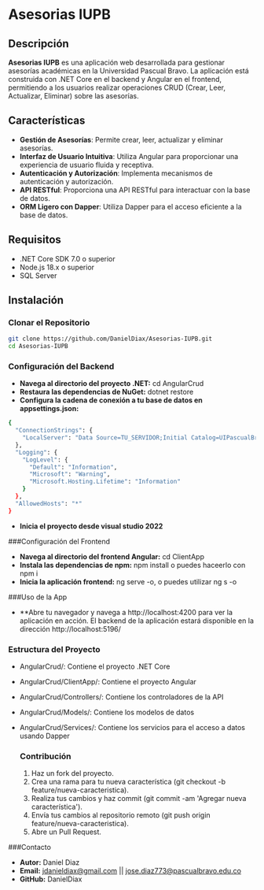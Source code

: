 # Asesorias IUPB

## Descripción

**Asesorias IUPB** es una aplicación web desarrollada para gestionar asesorías académicas en la Universidad Pascual Bravo. La aplicación está construida con .NET Core en el backend y Angular en el frontend, permitiendo a los usuarios realizar operaciones CRUD (Crear, Leer, Actualizar, Eliminar) sobre las asesorías.

## Características

- **Gestión de Asesorías**: Permite crear, leer, actualizar y eliminar asesorías.
- **Interfaz de Usuario Intuitiva**: Utiliza Angular para proporcionar una experiencia de usuario fluida y receptiva.
- **Autenticación y Autorización**: Implementa mecanismos de autenticación y autorización.
- **API RESTful**: Proporciona una API RESTful para interactuar con la base de datos.
- **ORM Ligero con Dapper**: Utiliza Dapper para el acceso eficiente a la base de datos.

## Requisitos

- .NET Core SDK 7.0 o superior
- Node.js 18.x o superior
- SQL Server

## Instalación

### Clonar el Repositorio

```sh
git clone https://github.com/DanielDiax/Asesorias-IUPB.git
cd Asesorias-IUPB
```

### Configuración del Backend

- **Navega al directorio del proyecto .NET:** cd AngularCrud
- **Restaura las dependencias de NuGet:** dotnet restore
- **Configura la cadena de conexión a tu base de datos en appsettings.json:**

```sh
{
  "ConnectionStrings": {
    "LocalServer": "Data Source=TU_SERVIDOR;Initial Catalog=UIPascualBravo;Integrated Security=True;Trusted_Connection=True;TrustServerCertificate=True"
  },
  "Logging": {
    "LogLevel": {
      "Default": "Information",
      "Microsoft": "Warning",
      "Microsoft.Hosting.Lifetime": "Information"
    }
  },
  "AllowedHosts": "*"
}

```

- **Inicia el proyecto desde visual studio 2022**

###Configuración del Frontend

- **Navega al directorio del frontend Angular:** cd ClientApp
- **Instala las dependencias de npm:** npm install o puedes haceerlo con npm i
- **Inicia la aplicación frontend:** ng serve -o, o puedes utilizar ng s -o

###Uso de la App

- **Abre tu navegador y navega a http://localhost:4200 para ver la aplicación en acción. El backend de la aplicación estará disponible en la dirección http://localhost:5196/

### Estructura del Proyecto

- AngularCrud/: Contiene el proyecto .NET Core
- AngularCrud/ClientApp/: Contiene el proyecto Angular
- AngularCrud/Controllers/: Contiene los controladores de la API
- AngularCrud/Models/: Contiene los modelos de datos
- AngularCrud/Services/: Contiene los servicios para el acceso a datos usando Dapper

  ### Contribución
  
  1. Haz un fork del proyecto.
  2. Crea una rama para tu nueva característica (git checkout -b feature/nueva-caracteristica).
  3. Realiza tus cambios y haz commit (git commit -am 'Agregar nueva característica').
  4. Envía tus cambios al repositorio remoto (git push origin feature/nueva-caracteristica).
  5. Abre un Pull Request.

###Contacto
- **Autor:** Daniel Diaz
- **Email:** jdanieldiax@gmail.com || jose.diaz773@pascualbravo.edu.co
- **GitHub:** DanielDiax
